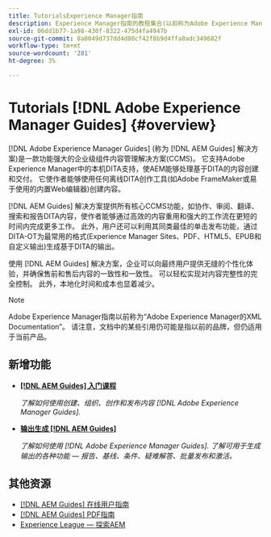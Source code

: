 ```yaml
---
title: TutorialsExperience Manager指南
description: Experience Manager指南的教程集合(以前称为Adobe Experience Manager的XML Documentation)。
exl-id: 06dd1b77-1a98-430f-8322-475d4fa4947b
source-git-commit: 8a0049d737dd4d80cf42f8b9d4ffa8adc349682f
workflow-type: tm+mt
source-wordcount: '281'
ht-degree: 3%

---
```


# Tutorials [!DNL Adobe Experience Manager Guides] {#overview}

[!DNL Adobe Experience Manager Guides] (称为 [!DNL AEM Guides] 解决方案)是一款功能强大的企业级组件内容管理解决方案(CCMS)。 它支持Adobe Experience Manager中的本机DITA支持，使AEM能够处理基于DITA的内容创建和交付。 它使作者能够使用任何离线DITA创作工具(如Adobe FrameMaker或易于使用的内置Web编辑器)创建内容。

[!DNL AEM Guides] 解决方案提供所有核心CCMS功能，如协作、审阅、翻译、搜索和报告DITA内容，使作者能够通过高效的内容重用和强大的工作流在更短的时间内完成更多工作。 此外，用户还可以利用其同类最佳的单击发布功能，通过DITA-OT为最常用的格式(Experience Manager Sites、PDF、HTML5、EPUB和自定义输出)生成基于DITA的输出。

使用 [!DNL AEM Guides] 解决方案，企业可以向最终用户提供无缝的个性化体验，并确保售前和售后内容的一致性和一致性。 可以轻松实现对内容完整性的完全控制。 此外，本地化时间和成本也显着减少。

>[!NOTE]
> 
> Adobe Experience Manager指南以前称为“Adobe Experience Manager的XML Documentation”。 请注意，文档中的某些引用仍可能是指以前的品牌，但仍适用于当前产品。

## 新增功能

* **[[!DNL AEM Guides] 入门课程](../courses/course-1/overview.md)**

   *了解如何使用创建、组织、创作和发布内容 [!DNL Adobe Experience Manager Guides].*

* **[输出生成 [!DNL AEM Guides]](../courses/course-2/overview.md)**

   *了解如何使用 [!DNL Adobe Experience Manager Guides]. 了解可用于生成输出的各种功能 — 报告、基线、条件、疑难解答、批量发布和激活。*


<!--

Dummy links cause validation to fail

## Staff Picks

<table>
<tr>
  <td>
    <a href="#">
      <img alt="400 x 225px" src="myimage.png" />
    </a>
    <div>
      <a href="#">
    <strong>Enablement Content 1</strong>
    </a>
    </div>
    <p>
    <em>A brief description of enablement content.</em>
    <p>
  </td>
   <td>
    <a href="#">
      <img alt="400 x 225px" src="myimage.png" />
    </a>
    <div>
      <a href="#">
    <strong>Enablement Content 1</strong>
    </a>
    </div>
    <p>
    <em>A brief description of enablement content.</em>
    <p>
  </td>
  <td>
    <a href="#">
      <img alt="400 x 225px" src="myimage.png" />
    </a>
    <div>
      <a href="#">
    <strong>Enablement Content 1</strong>
    </a>
    </div>
    <p>
    <em>A brief description of enablement content.</em>
    <p>
  </td>
</tr>
</table>

-->


## 其他资源

* [[!DNL AEM Guides] 在线用户指南](https://help.adobe.com/en_US/xml-documentation-for-adobe-experience-manager/index.html)
* [[!DNL AEM Guides] PDF指南](https://helpx.adobe.com/support/xml-documentation-for-experience-manager.html)
* [Experience League — 探索AEM](https://experienceleague.adobe.com/#recommended/solutions/experience-manager)